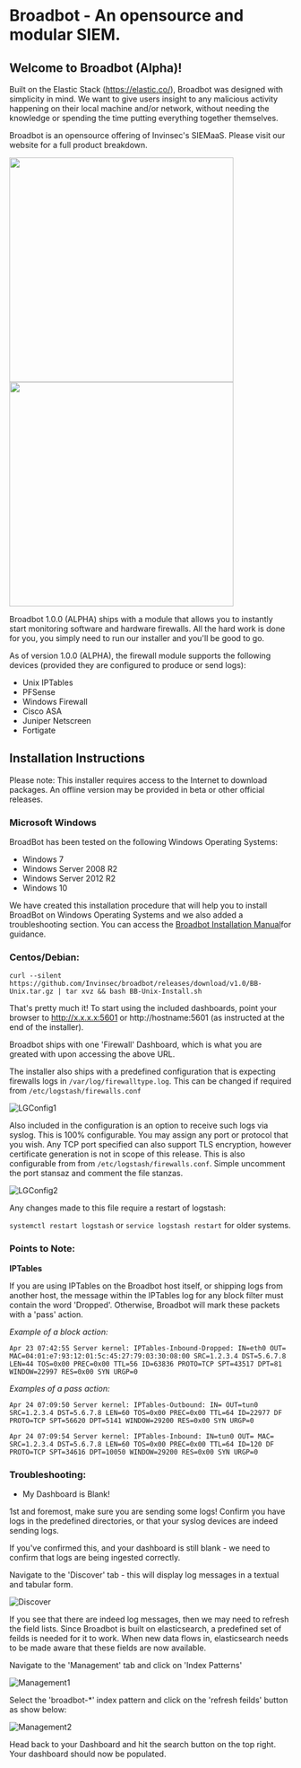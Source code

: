 # Broadbot - An opensource and modular SIEM.

## Welcome to Broadbot (Alpha)!

Built on the Elastic Stack (https://elastic.co/), Broadbot was designed with simplicity in mind. We want to give users insight to any malicious activity happening on their local machine and/or network, without needing the knowledge or spending the time putting everything together themselves.

Broadbot is an opensource offering of Invinsec's SIEMaaS. Please visit our website for a full product breakdown.


<img src="/images/ss1.JPG?raw=true" width="400"/> <img src="/images/ss2.JPG?raw=true" width="400"/> 




Broadbot 1.0.0 (ALPHA) ships with a module that allows you to instantly start monitoring software and hardware firewalls. All the hard work is done for you, you simply need to run our installer and you'll be good to go.

As of version 1.0.0 (ALPHA), the firewall module supports the following devices (provided they are configured to produce or send logs):
 
* Unix IPTables
* PFSense
* Windows Firewall
* Cisco ASA
* Juniper Netscreen
* Fortigate

## Installation Instructions

Please note: This installer requires access to the Internet to download packages. An offline version may be provided in beta or other official releases.

### Microsoft Windows
BroadBot has been tested on the following Windows Operating Systems:

* Windows 7
* Windows Server 2008 R2
* Windows Server 2012 R2
* Windows 10

We have created this installation procedure that will help you to install BroadBot on Windows Operating Systems and we also added a troubleshooting section. You can access the [Broadbot Installation Manual](https://github.com/Invinsec/broadbot/blob/master/documentation/Broadbot%20Installation%20Manual.pdf "Installation Manual")for guidance.

### Centos/Debian:


`curl --silent https://github.com/Invinsec/broadbot/releases/download/v1.0/BB-Unix.tar.gz | tar xvz && bash BB-Unix-Install.sh`


That's pretty much it! To start using the included dashboards, point your browser to http://x.x.x.x:5601 or http://hostname:5601 (as instructed at the end of the installer).

Broadbot ships with one 'Firewall' Dashboard, which is what you are greated with upon accessing the above URL.

The installer also ships with a predefined configuration that is expecting firewalls logs in `/var/log/firewalltype.log`. This can be changed if required from `/etc/logstash/firewalls.conf`

![LGConfig1](/images/ss3.JPG?raw=true)

Also included in the configuration is an option to receive such logs via syslog. This is 100% configurable. You may assign any port or protocol that you wish. Any TCP port specified can also support TLS encryption, however certificate generation is not in scope of this release. This is also configurable from from `/etc/logstash/firewalls.conf`. Simple uncomment the port stansaz and comment the file stanzas.

![LGConfig2](/images/ss4.JPG?raw=true)

Any changes made to this file require a restart of logstash:

`systemctl restart logstash` or `service logstash restart` for older systems.

### Points to Note:

**IPTables**

If you are using IPTables on the Broadbot host itself, or shipping logs from another host, the message within the IPTables log for any block filter must contain the word 'Dropped'. Otherwise, Broadbot will mark these packets with a 'pass' action.

*Example of a block action:*

`Apr 23 07:42:55 Server kernel: IPTables-Inbound-Dropped: IN=eth0 OUT= MAC=04:01:e7:93:12:01:5c:45:27:79:03:30:08:00 SRC=1.2.3.4 DST=5.6.7.8 LEN=44 TOS=0x00 PREC=0x00 TTL=56 ID=63836 PROTO=TCP SPT=43517 DPT=81 WINDOW=22997 RES=0x00 SYN URGP=0`

*Examples of a pass action:*

`Apr 24 07:09:50 Server kernel: IPTables-Outbound: IN= OUT=tun0 SRC=1.2.3.4 DST=5.6.7.8 LEN=60 TOS=0x00 PREC=0x00 TTL=64 ID=22977 DF PROTO=TCP SPT=56620 DPT=5141 WINDOW=29200 RES=0x00 SYN URGP=0`

`Apr 24 07:09:54 Server kernel: IPTables-Inbound: IN=tun0 OUT= MAC= SRC=1.2.3.4 DST=5.6.7.8 LEN=60 TOS=0x00 PREC=0x00 TTL=64 ID=120 DF PROTO=TCP SPT=34616 DPT=10050 WINDOW=29200 RES=0x00 SYN URGP=0`

### Troubleshooting:

* My Dashboard is Blank!

1st and foremost, make sure you are sending some logs! Confirm you have logs in the predefined directories, or that your syslog devices are indeed sending logs.

If you've confirmed this, and your dashboard is still blank - we need to confirm that logs are being ingested correctly.

Navigate to the 'Discover' tab - this will display log messages in a textual and tabular form.

![Discover](/images/ss5.jpg?raw=true)

If you see that there are indeed log messages, then we may need to refresh the field lists. Since Broadbot is built on elasticsearch, a predefined set of feilds is needed for it to work. When new data flows in, elasticsearch needs to be made aware that these fields are now available.

Navigate to the 'Management' tab and click on 'Index Patterns'

![Management1](/images/ss6.JPG?raw=true)

Select the 'broadbot-*' index pattern and click on the 'refresh feilds' button as show below:

![Management2](/images/ss7.JPG?raw=true)

Head back to your Dashboard and hit the search button on the top right. Your dashboard should now be populated.

